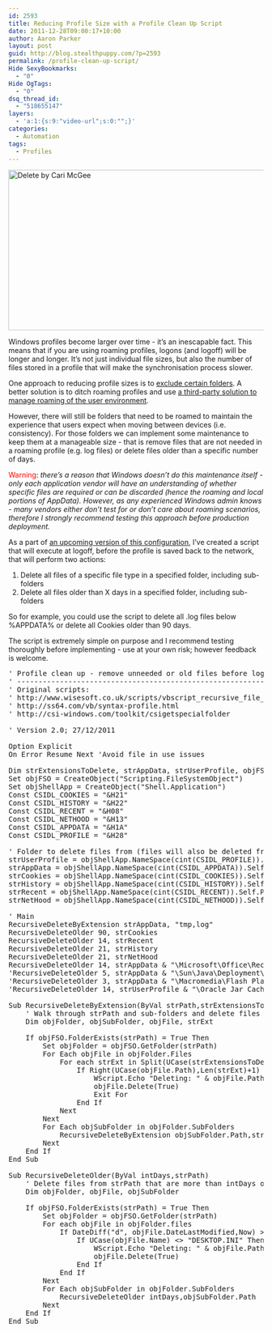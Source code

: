 ```yaml
---
id: 2593
title: Reducing Profile Size with a Profile Clean Up Script
date: 2011-12-28T09:00:17+10:00
author: Aaron Parker
layout: post
guid: http://blog.stealthpuppy.com/?p=2593
permalink: /profile-clean-up-script/
Hide SexyBookmarks:
  - "0"
Hide OgTags:
  - "0"
dsq_thread_id:
  - "518655147"
layers:
  - 'a:1:{s:9:"video-url";s:0:"";}'
categories:
  - Automation
tags:
  - Profiles
---
```

[<img class="size-full wp-image-2604 aligncenter" title="Delete by Cari McGee" src="http://stealthpuppy.com/wp-content/uploads/2011/12/AppleKeyboardDelete.jpg" alt="Delete by Cari McGee" width="640" height="317" srcset="https://stealthpuppy.com/wp-content/uploads/2011/12/AppleKeyboardDelete.jpg 640w, https://stealthpuppy.com/wp-content/uploads/2011/12/AppleKeyboardDelete-150x74.jpg 150w, https://stealthpuppy.com/wp-content/uploads/2011/12/AppleKeyboardDelete-300x148.jpg 300w" sizes="(max-width: 640px) 100vw, 640px" />](http://www.flickr.com/photos/pleeker/5379549514/)

Windows profiles become larger over time - it&#8217;s an inescapable fact. This means that if you are using roaming profiles, logons (and logoff) will be longer and longer. It&#8217;s not just individual file sizes, but also the number of files stored in a profile that will make the synchronisation process slower.

One approach to reducing profile sizes is to [exclude certain folders](http://stealthpuppy.com/virtualisation/reduce-logon-times-by-excluding-the-bloat/). A better solution is to ditch roaming profiles and use [a third-party solution to manage roaming of the user environment](http://www.brianmadden.com/blogs/rubenspruijt/archive/2011/11/01/user-environment-management-smackdown-head-to-head-analysis-of-appsense-citrix-immidio-liquidware-labs-microsoft-quest-res-scense-tricerat-unidesk-and-vuem.aspx).

However, there will still be folders that need to be roamed to maintain the experience that users expect when moving between devices (i.e. consistency). For those folders we can implement some maintenance to keep them at a manageable size - that is remove files that are not needed in a roaming profile (e.g. log files) or delete files older than a specific number of days.

<span style="color: #ff0000;">Warning</span>: _there&#8217;s a reason that Windows doesn&#8217;t do this maintenance itself - only each application vendor will have an understanding of whether specific files are required or can be discarded (hence the roaming and local portions of AppData). However, as any experienced Windows admin knows - many vendors either don&#8217;t test for or don&#8217;t care about roaming scenarios, therefore I strongly recommend testing this approach before production deployment._

As a part of [an upcoming version of this configuration](http://stealthpuppy.com/general/appsense-environment-manager-8-x-baseline-configuration/), I&#8217;ve created a script that will execute at logoff, before the profile is saved back to the network, that will perform two actions:

  1. Delete all files of a specific file type in a specified folder, including sub-folders
  2. Delete all files older than X days in a specified folder, including sub-folders

So for example, you could use the script to delete all .log files below %APPDATA% or delete all Cookies older than 90 days.

The script is extremely simple on purpose and I recommend testing thoroughly before implementing - use at your own risk; however feedback is welcome.

<pre class="prettyprint lang-vbscript" data-start-line="1" data-visibility="visible" data-highlight="" data-caption="">' Profile clean up - remove unneeded or old files before logoff
' --------------------------------------------------------------
' Original scripts:
' http://www.wisesoft.co.uk/scripts/vbscript_recursive_file_delete_by_extension.aspx
' http://ss64.com/vb/syntax-profile.html
' http://csi-windows.com/toolkit/csigetspecialfolder

' Version 2.0; 27/12/2011

Option Explicit
On Error Resume Next 'Avoid file in use issues

Dim strExtensionsToDelete, strAppData, strUserProfile, objFSO, strCookies, strHistory, strRecent, objShellApp
Set objFSO = CreateObject("Scripting.FileSystemObject")
Set objShellApp = CreateObject("Shell.Application")
Const CSIDL_COOKIES = "&H21"
Const CSIDL_HISTORY = "&H22"
Const CSIDL_RECENT = "&H08"
Const CSIDL_NETHOOD = "&H13"
Const CSIDL_APPDATA = "&H1A"
Const CSIDL_PROFILE = "&H28"

' Folder to delete files from (files will also be deleted from Subfolders)
strUserProfile = objShellApp.NameSpace(cint(CSIDL_PROFILE)).Self.Path
strAppData = objShellApp.NameSpace(cint(CSIDL_APPDATA)).Self.Path
strCookies = objShellApp.NameSpace(cint(CSIDL_COOKIES)).Self.Path
strHistory = objShellApp.NameSpace(cint(CSIDL_HISTORY)).Self.Path
strRecent = objShellApp.NameSpace(cint(CSIDL_RECENT)).Self.Path
strNetHood = objShellApp.NameSpace(cint(CSIDL_NETHOOD)).Self.Path

' Main
RecursiveDeleteByExtension strAppData, "tmp,log"
RecursiveDeleteOlder 90, strCookies
RecursiveDeleteOlder 14, strRecent
RecursiveDeleteOlder 21, strHistory
RecursiveDeleteOlder 21, strNetHood
RecursiveDeleteOlder 14, strAppData & "\Microsoft\Office\Recent"
'RecursiveDeleteOlder 5, strAppData & "\Sun\Java\Deployment\cache"
'RecursiveDeleteOlder 3, strAppData & "\Macromedia\Flash Player"
'RecursiveDeleteOlder 14, strUserProfile & "\Oracle Jar Cache"

Sub RecursiveDeleteByExtension(ByVal strPath,strExtensionsToDelete)
    ' Walk through strPath and sub-folders and delete files of type strExtensionsToDelete
    Dim objFolder, objSubFolder, objFile, strExt

    If objFSO.FolderExists(strPath) = True Then
        Set objFolder = objFSO.GetFolder(strPath)
        For Each objFile in objFolder.Files
            For each strExt in Split(UCase(strExtensionsToDelete),",")
                If Right(UCase(objFile.Path),Len(strExt)+1) = "." & strExt then
                    WScript.Echo "Deleting: " & objFile.Path
                    objFile.Delete(True)
                    Exit For
                End If
            Next
        Next
        For Each objSubFolder in objFolder.SubFolders
            RecursiveDeleteByExtension objSubFolder.Path,strExtensionsToDelete
        Next
    End If
End Sub

Sub RecursiveDeleteOlder(ByVal intDays,strPath)
    ' Delete files from strPath that are more than intDays old
    Dim objFolder, objFile, objSubFolder

    If objFSO.FolderExists(strPath) = True Then
        Set objFolder = objFSO.GetFolder(strPath)
        For each objFile in objFolder.files
            If DateDiff("d", objFile.DateLastModified,Now) &gt; intDays Then
                If UCase(objFile.Name) &lt;&gt; "DESKTOP.INI" Then ' Ensure we don't delete desktop.ini
                    WScript.Echo "Deleting: " & objFile.Path
                    objFile.Delete(True)
                End If
            End If
        Next
        For Each objSubFolder in objFolder.SubFolders
            RecursiveDeleteOlder intDays,objSubFolder.Path
        Next
    End If
End Sub</pre>

 